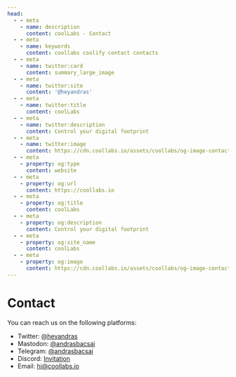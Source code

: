 ```yaml
---
head:
  - - meta
    - name: description
      content: coolLabs - Contact
  - - meta
    - name: keywords
      content: coollabs coolify contact contacts
  - - meta
    - name: twitter:card
      content: summary_large_image
  - - meta
    - name: twitter:site
      content: '@heyandras'
  - - meta
    - name: twitter:title
      content: coolLabs
  - - meta
    - name: twitter:description
      content: Control your digital footprint
  - - meta
    - name: twitter:image
      content: https://cdn.coollabs.io/assets/coollabs/og-image-contact.png
  - - meta
    - property: og:type
      content: website
  - - meta
    - property: og:url
      content: https://coollabs.io
  - - meta
    - property: og:title
      content: coolLabs
  - - meta
    - property: og:description
      content: Control your digital footprint
  - - meta
    - property: og:site_name
      content: coolLabs
  - - meta
    - property: og:image
      content: https://cdn.coollabs.io/assets/coollabs/og-image-contact.png
---
```

# Contact

You can reach us on the following platforms:

- Twitter: [@heyandras](https://twitter.com/heyandras)
- Mastodon: [@andrasbacsai](https://fosstodon.org/@andrasbacsai)
- Telegram: [@andrasbacsai](https://t.me/andrasbacsai)
- Discord: [Invitation](https://coollabs.io/discord)
- Email: [hi@coollabs.io](mailto:hi@coollabs.io)